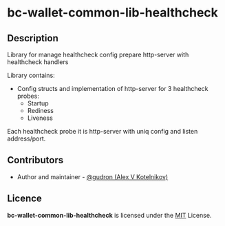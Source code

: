 # bc-wallet-common-lib-healthcheck

## Description

Library for manage healthcheck config prepare http-server with healthcheck handlers

Library contains:
* Config structs and implementation of http-server for 3 healthcheck probes:
  * Startup
  * Rediness 
  * Liveness

Each healthcheck probe it is http-server with uniq config and listen address/port.

## Contributors

* Author and maintainer - [@gudron (Alex V Kotelnikov)](https://github.com/gudron)

## Licence

**bc-wallet-common-lib-healthcheck** is licensed under the [MIT](./LICENSE) License.